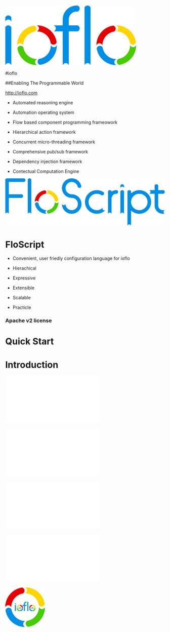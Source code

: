 
![Logo](docs/images/ioflo_logo.png?raw=true)

#ioflo

##Enabling The Programmable World

http://ioflo.com


* Automated reasoning engine

* Automation operating system

* Flow based component programming frameowork

* Hierarchical action framework

* Concurrent micro-threading framework

* Comprehensive pub/sub framework

* Dependency injection framework

* Contectual Computation Engine




![FloScript](docs/images/floscript_logo.png?raw=true)

# FloScript

* Convenient, user friedly configuration language for ioflo

* Hierachical

* Expressive

* Extensible

* Scalable

* Practicle


### Apache v2 license

# Quick Start


# Introduction


![SysArch](docs/images/IofloSysArch.pdf?raw=true)

![ArchParts](docs/images/IofloArchParts.pdf?raw=true)

![Contexts](docs/images/IofloContexts.pdf?raw=true)

![Envelope](docs/images/IofloReliableEnvelope.pdf?raw=true)





![ORecurse](docs/images/ioflo_o_recurse.png?raw=true)

